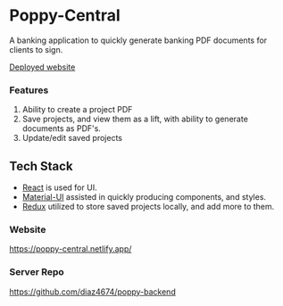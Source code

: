 # Poppy-Central
A banking application to quickly generate banking PDF documents for clients to sign.


[Deployed website](https://liftquestapp.com/)

### Features
1. Ability to create a project PDF 
2. Save projects, and view them as a lift, with ability to generate documents as PDF's.
3. Update/edit saved projects

## Tech Stack
+ [React](https://reactjs.org/) is used for UI.
+ [Material-UI](https://material-ui.com/) assisted in quickly producing components, and styles.
+ [Redux](https://redux.js.org/) utilized to store saved projects locally, and add more to them.

### Website
https://poppy-central.netlify.app/ 

### Server Repo
https://github.com/diaz4674/poppy-backend 

